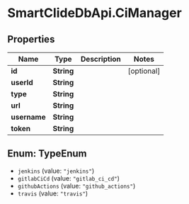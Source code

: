 # SmartClideDbApi.CiManager

## Properties
Name | Type | Description | Notes
------------ | ------------- | ------------- | -------------
**id** | **String** |  | [optional] 
**userId** | **String** |  | 
**type** | **String** |  | 
**url** | **String** |  | 
**username** | **String** |  | 
**token** | **String** |  | 

<a name="TypeEnum"></a>
## Enum: TypeEnum

* `jenkins` (value: `"jenkins"`)
* `gitlabCiCd` (value: `"gitlab_ci_cd"`)
* `githubActions` (value: `"github_actions"`)
* `travis` (value: `"travis"`)

